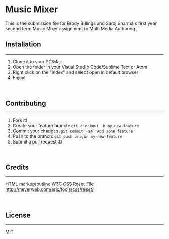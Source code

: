 # Music Mixer 

This is the submission file for Brody Billings and Saroj Sharma's first year second term Music Mixer assignment in Multi Media Authoring.
<br>

## Installation
***
1. Clone it to your PC/Mac
2. Open the folder in your Visual Studio Code/Sublime Text or Atom
3. Right click on the "index" and select open in default browser
4. Enjoy!

<br>

## Contributing
***

1. Fork it!
2. Create your feature branch: `git checkout -b my-new-feature`
3. Commit your changes: `git commit -am 'Add some feature'`
4. Push to the branch: `git push origin my-new-feature`
5. Submit a pull request :D

<br>

## Credits
***
HTML markup/outline [W3C](https://validator.w3.org/)
CSS Reset File http://meyerweb.com/eric/tools/css/reset/

<br>

## License
***
MIT